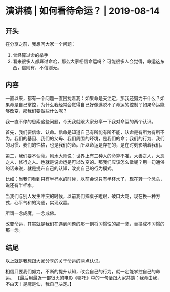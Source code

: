 # 演讲稿 | 如何看待命运？ | 2019-08-14

## 开头
在分享之前，我想问大家一个问题：
1. 曾经算过命的举手
2. 看来很多人都算过命哈，那么大家相信命运吗？
可能很多人会觉得，命运这东西，信则有，不信则无。


## 内容

一直以来，都有一个问题一直困扰着我：如果命是天注定，那我还努力干什么？如果命是自己掌控，为什么我经常会觉得自己好像逃脱不了命运的控制？如果命运能够改变，那我们要做些什么呢？

我一直不停的思索这些问题，今天我就跟大家分享一下我对命运的两个认识。

首先，我们要信命、认命。信命是知道自己有所能有所不能，认命是有所为有所不为。我们的基因、我们的父母、我们周围的环境，是我们的命；我们的行为、我们的习惯、我们的性格，也是我们的命。所以命运是存在的，是在时刻影响着我们。

第二，我们要不认命。风水大师说：世界上有三种人的命算不准，大善之人，大恶之人，修行之人。也就是说命运是可以改变的。那我们应该怎么做呢？用一句通俗的话来说，就是提升自己的认知，改变自己的行为模式。

比如：当我们看到只有半杯水的时候，以前会说只有半杯水了，现在转一个念头，说还有半杯水。

当我们与别人发生冲突的时候，以前我们摔桌子瞪眼，破口大骂，现在换一种方式，心平气和的沟通，实现双赢。

所谓一念成魔，一念成佛。

改变命运，其实就是我们在遇到问题的那一刻将习惯性的那一念，替换成不习惯的那一念。

## 结尾

以上就是我想跟大家分享的关于命运的两点认识。

相信只要我们努力，不断的提升认知，改变自己的行为，就一定能掌控自己的命运。
【最后用最近一部很火的电影《哪吒》中的一句话跟大家共勉：我命由我，不由天！是魔是仙，我自己决定。】